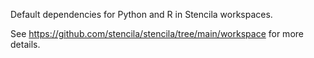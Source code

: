 Default dependencies for Python and R in Stencila workspaces.

See https://github.com/stencila/stencila/tree/main/workspace for more details.
